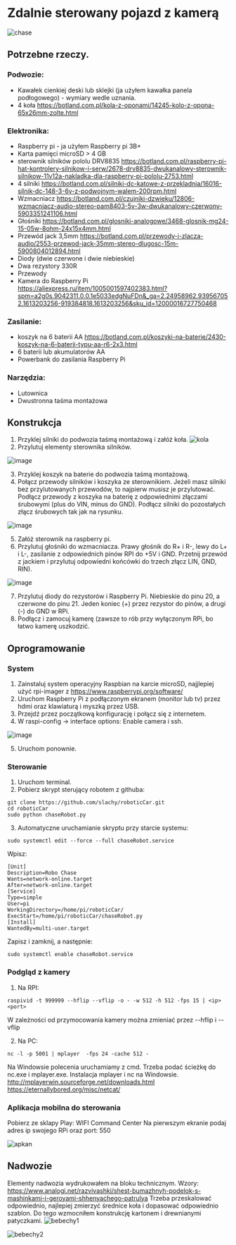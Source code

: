 # Zdalnie sterowany pojazd z kamerą

![chase](https://user-images.githubusercontent.com/6802432/115985180-f518d200-a5aa-11eb-9031-ad7877e00b5b.jpg)


## Potrzebne rzeczy.
### Podwozie:
- Kawałek cienkiej deski lub sklejki (ja użyłem kawałka panela podłogowego) - wymiary wedle uznania.
- 4 koła https://botland.com.pl/kola-z-oponami/14245-kolo-z-opona-65x26mm-zolte.html
### Elektronika:
- Raspberry pi - ja użyłem Raspberry pi 3B+
- Karta pamięci microSD > 4 GB 
- sterownik silników pololu DRV8835 https://botland.com.pl/raspberry-pi-hat-kontrolery-silnikow-i-serw/2678-drv8835-dwukanalowy-sterownik-silnikow-11v12a-nakladka-dla-raspberry-pi-pololu-2753.html
- 4 silniki https://botland.com.pl/silniki-dc-katowe-z-przekladnia/16016-silnik-dc-148-3-6v-z-podwojnym-walem-200rpm.html
- Wzmacniacz https://botland.com.pl/czujniki-dzwieku/12806-wzmacniacz-audio-stereo-pam8403-5v-3w-dwukanalowy-czerwony-5903351241106.html
- Głośniki https://botland.com.pl/glosniki-analogowe/3468-glosnik-mg24-15-05w-8ohm-24x15x4mm.html
- Przewód jack 3,5mm https://botland.com.pl/przewody-i-zlacza-audio/2553-przewod-jack-35mm-stereo-dlugosc-15m-5900804012894.html
- Diody (dwie czerwone i dwie niebieskie)
- Dwa rezystory 330R
- Przewody
- Kamera do Raspberry Pi https://aliexpress.ru/item/1005001597402383.html?spm=a2g0s.9042311.0.0.1e5033edgNuFDn&_ga=2.24958962.939567052.1613203256-919384818.1613203256&sku_id=12000016727750468
### Zasilanie:
- koszyk na 6 baterii AA https://botland.com.pl/koszyki-na-baterie/2430-koszyk-na-6-baterii-typu-aa-r6-2x3.html
- 6 baterii lub akumulatorów AA
- Powerbank do zasilania Raspberry Pi
### Narzędzia:
- Lutownica
- Dwustronna taśma montażowa

## Konstrukcja
1. Przyklej silniki do podwozia taśmą montażową i załóż koła.
![kola](https://user-images.githubusercontent.com/6802432/115985428-204ff100-a5ac-11eb-8b88-09445fe6efec.jpg)
2. Przylutuj elementy sterownika silników.
 
![image](https://user-images.githubusercontent.com/6802432/115985508-702eb800-a5ac-11eb-9fb4-b7d78c30f266.png)

3. Przyklej koszyk na baterie do podwozia taśmą montażową.
4. Połącz przewody silników i koszyka ze sterownikiem. Jeżeli masz silniki bez przylutowanych przewodów, to najpierw musisz je przylutować. Podłącz przewody z koszyka na baterię z odpowiednimi złączami śrubowymi (plus do VIN, minus do GND). Podłącz silniki do pozostałych złącz śrubowych tak jak na rysunku. 

![image](https://user-images.githubusercontent.com/6802432/115985597-d582a900-a5ac-11eb-93c3-d95041450321.png)

5. Załóż sterownik na raspberry pi.
6. Przylutuj głośniki do wzmacniacza. Prawy głośnik do R+ i R-, lewy do L+ i L-, zasilanie z odpowiednich pinów RPI do +5V i GND. Przetnij przewód z jackiem i przylutuj odpowiedni końcówki do trzech złącz LIN, GND, RIN).

![image](https://user-images.githubusercontent.com/6802432/115986206-63f82a00-a5af-11eb-9a04-df9d1377cc2f.png)

7. Przylutuj diody do rezystorów i Raspberry Pi. Niebieskie do pinu 20, a czerwone do pinu 21. Jeden koniec (+) przez rezystor do pinów, a drugi (-) do GND w RPi.
8. Podłącz i zamocuj kamerę (zawsze to rób przy wyłączonym RPi, bo łatwo kamerę uszkodzić.

## Oprogramowanie
### System
1. Zainstaluj system operacyjny Raspbian na karcie microSD, najjlepiej użyć rpi-imager z https://www.raspberrypi.org/software/
2. Uruchom Raspberry Pi z podłączonym ekranem (monitor lub tv) przez hdmi oraz klawiaturą i myszką przez USB.
3. Przejdź przez początkową konfigurację i połącz się z internetem.
4. W raspi-config -> interface options: Enable camera i ssh.

![image](https://user-images.githubusercontent.com/6802432/115987928-8d1cb880-a5b7-11eb-94f1-ad3f2de2ce93.png)


5. Uruchom ponownie.

### Sterowanie
1. Uruchom terminal.
2. Pobierz skrypt sterujący robotem z githuba:
```
git clone https://github.com/slachy/roboticCar.git
cd roboticCar
sudo python chaseRobot.py
```

3. Automatyczne uruchamianie skryptu przy starcie systemu:
```
sudo systemctl edit --force --full chaseRobot.service  
```
Wpisz:
```
[Unit]
Description=Robo Chase
Wants=network-online.target
After=network-online.target
[Service]
Type=simple
User=pi
WorkingDirectory=/home/pi/roboticCar/
ExecStart=/home/pi/roboticCar/chaseRobot.py
[Install]
WantedBy=multi-user.target
```
Zapisz i zamknij, a następnie:
```
sudo systemctl enable chaseRobot.service
```

### Podgląd z kamery
1. Na RPI:
```
raspivid -t 999999 --hflip --vflip -o - -w 512 -h 512 -fps 15 | <ip> <port>
```
W zależności od przymocowania kamery można zmieniać przez --hflip i --vflip

2. Na PC:
```
nc -l -p 5001 | mplayer  -fps 24 -cache 512 - 
```
Na Windowsie polecenia uruchamiamy z cmd. Trzeba podać ścieżkę do nc.exe i mplayer.exe.
Instalacja mplayer i nc na Windowsie.
http://mplayerwin.sourceforge.net/downloads.html
https://eternallybored.org/misc/netcat/

### Aplikacja mobilna do sterowania
Pobierz ze sklapy Play: WIFI Command Center
Na pierwszym ekranie podaj adres ip swojego RPi oraz port: 550

![apkan](https://user-images.githubusercontent.com/6802432/115991183-b1809100-a5c7-11eb-954e-425d487c64ab.jpg)



## Nadwozie
Elementy nadwozia wydrukowałem na bloku technicznym. Wzory: https://www.analogi.net/razvivashki/shest-bumazhnyh-podelok-s-mashinkami-i-geroyami-shhenyachego-patrulya
Trzeba przeskalować odpowiednio, najlepiej zmierzyć średnice koła i dopasować odpowiednio szablon.
Do tego wzmocniłem konstrukcję kartonem i drewnianymi patyczkami.
![bebechy1](https://user-images.githubusercontent.com/6802432/115991118-5189ea80-a5c7-11eb-86b0-678c05d89df1.jpg)

![bebechy2](https://user-images.githubusercontent.com/6802432/115991129-5d75ac80-a5c7-11eb-8e44-b0f7ee4c9fb8.jpg)



